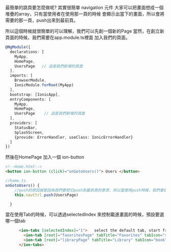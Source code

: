 最簡單的跳頁要怎麼做呢?
其實很簡單 navigation 元件
大家可以把畫面想成一個堆疊的array，只有當使用者在使用那一頁的時候
會顯示出當下的畫面，所以會將需要的那一頁，push出來到最前頁。

所以這個時候就很簡單的可以理解，我們可以先創一個新的Page
當然，在創立新頁面的時候，我們需要在app.module.ts裡面 加入我們的頁面。

```ts
@NgModule({
  declarations: [
    MyApp,
    HomePage,
    UsersPage   // 這是我們新增的頁面
  ],
  imports: [
    BrowserModule,
    IonicModule.forRoot(MyApp)
  ],
  bootstrap: [IonicApp],
  entryComponents: [
    MyApp,
    HomePage,
    UsersPage    // 這是我們新增的頁面
  ],
  providers: [
    StatusBar,
    SplashScreen,
    {provide: ErrorHandler, useClass: IonicErrorHandler}
  ]
})
```
然後在HomePage 加入一個 ion-button
```html
<!--Home.html-->
<button ion-button (click)="onGotoUsers()"> Users </button>
```
```Typescript
//home.ts
onGotoUsers() {
    //push的原因就是因為我們要把它push到最前頁的意思，所以當使用push時候，我們會跳至UserPage頁面
    this.navCtrl.push(UsersPage)

  }

```

當在使用Tab的時候，可以透過selectedIndex 來控制載進畫面的時候，預設要選哪一個tab
```html
      <ion-tabs [selectedIndex]="1">   select the default tab, start from 0
        <ion-tab [root]="favoritesPage" tabTitle="Favorites" tabIcon="star"></ion-tab>
        <ion-tab [root]="libraryPage" tabTitle="Library" tabIcon="book"></ion-tab>
      </ion-tabs>
```
